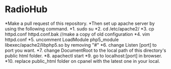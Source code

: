 # RadioHub
*Make a pull request of this repository.
*Then set up apache server by using the following command.
*1. sudo su
*2. cd /etc/apache2/
*3. cp httpd.conf httpd.conf.bak //make a copy of old configuration
*4. vim httpd.conf
*5. uncomment LoadModule php5_module libexec/apache2/libphp5.so by removing "#"
*6. change Listen [port] to port you want.
*7. change DocumentRoot to the local path of this directory's public html folder.
*8. apachectl start
*9. go to localhost:[port] in browser.
*10. replace public_html folder on cpanel with the latest one in your local.

